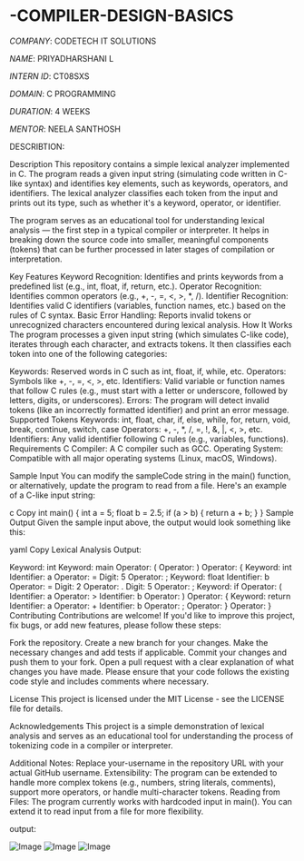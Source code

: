 # -COMPILER-DESIGN-BASICS

*COMPANY*: CODETECH IT SOLUTIONS

*NAME*: PRIYADHARSHANI L

*INTERN ID*: CT08SXS

*DOMAIN*: C PROGRAMMING

*DURATION*: 4 WEEKS

*MENTOR*: NEELA SANTHOSH

DESCRIBTION:

Description
This repository contains a simple lexical analyzer implemented in C. The program reads a given input string (simulating code written in C-like syntax) and identifies key elements, such as keywords, operators, and identifiers. The lexical analyzer classifies each token from the input and prints out its type, such as whether it's a keyword, operator, or identifier.

The program serves as an educational tool for understanding lexical analysis — the first step in a typical compiler or interpreter. It helps in breaking down the source code into smaller, meaningful components (tokens) that can be further processed in later stages of compilation or interpretation.

Key Features
Keyword Recognition: Identifies and prints keywords from a predefined list (e.g., int, float, if, return, etc.).
Operator Recognition: Identifies common operators (e.g., +, -, =, <, >, *, /).
Identifier Recognition: Identifies valid C identifiers (variables, function names, etc.) based on the rules of C syntax.
Basic Error Handling: Reports invalid tokens or unrecognized characters encountered during lexical analysis.
How It Works
The program processes a given input string (which simulates C-like code), iterates through each character, and extracts tokens. It then classifies each token into one of the following categories:

Keywords: Reserved words in C such as int, float, if, while, etc.
Operators: Symbols like +, -, =, <, >, etc.
Identifiers: Valid variable or function names that follow C rules (e.g., must start with a letter or underscore, followed by letters, digits, or underscores).
Errors: The program will detect invalid tokens (like an incorrectly formatted identifier) and print an error message.
Supported Tokens
Keywords: int, float, char, if, else, while, for, return, void, break, continue, switch, case
Operators: +, -, *, /, =, !, &, |, <, >, etc.
Identifiers: Any valid identifier following C rules (e.g., variables, functions).
Requirements
C Compiler: A C compiler such as GCC.
Operating System: Compatible with all major operating systems (Linux, macOS, Windows).

Sample Input
You can modify the sampleCode string in the main() function, or alternatively, update the program to read from a file. Here's an example of a C-like input string:

c
Copy
int main() {
    int a = 5;
    float b = 2.5;
    if (a > b) {
        return a + b;
    }
}
Sample Output
Given the sample input above, the output would look something like this:

yaml
Copy
Lexical Analysis Output:

Keyword: int
Keyword: main
Operator: (
Operator: )
Operator: {
Keyword: int
Identifier: a
Operator: =
Digit: 5
Operator: ;
Keyword: float
Identifier: b
Operator: =
Digit: 2
Operator: .
Digit: 5
Operator: ;
Keyword: if
Operator: (
Identifier: a
Operator: >
Identifier: b
Operator: )
Operator: {
Keyword: return
Identifier: a
Operator: +
Identifier: b
Operator: ;
Operator: }
Operator: }
Contributing
Contributions are welcome! If you'd like to improve this project, fix bugs, or add new features, please follow these steps:

Fork the repository.
Create a new branch for your changes.
Make the necessary changes and add tests if applicable.
Commit your changes and push them to your fork.
Open a pull request with a clear explanation of what changes you have made.
Please ensure that your code follows the existing code style and includes comments where necessary.

License
This project is licensed under the MIT License - see the LICENSE file for details.

Acknowledgements
This project is a simple demonstration of lexical analysis and serves as an educational tool for understanding the process of tokenizing code in a compiler or interpreter.

Additional Notes:
Replace your-username in the repository URL with your actual GitHub username.
Extensibility: The program can be extended to handle more complex tokens (e.g., numbers, string literals, comments), support more operators, or handle multi-character tokens.
Reading from Files: The program currently works with hardcoded input in main(). You can extend it to read input from a file for more flexibility.

output:

![Image](https://github.com/user-attachments/assets/9b0116fd-9764-4429-8791-e81ef4f33113)
![Image](https://github.com/user-attachments/assets/64ba604e-fe31-46d3-ab29-38da9efe6348)
![Image](https://github.com/user-attachments/assets/c904a54d-99cf-45b6-95bc-5bd82a4f4f49)
